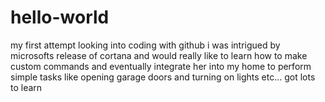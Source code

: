 # hello-world
my first attempt looking into coding with github
i was intrigued by microsofts release of cortana and would really like to learn how to make custom commands and eventually integrate her into my home to perform simple tasks like opening garage doors and turning on lights etc... got lots to learn
